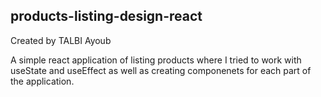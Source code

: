 ## products-listing-design-react
Created by TALBI Ayoub

A simple react application of listing products where I tried to work with useState and useEffect as well as creating componenets for each part of the application.